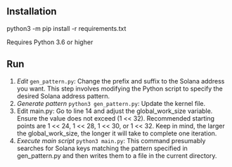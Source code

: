 ## Installation

python3 -m pip install -r requirements.txt

Requires Python 3.6 or higher

## Run

1. *Edit* `gen_pattern.py`: Change the prefix and suffix to the Solana address you want. This step involves modifying the Python script to specify the desired Solana address pattern.
2. *Generate pattern* `python3 gen_pattern.py`: Update the kernel file.
3. Edit main.py: Go to line 14 and adjust the global_work_size variable. Ensure the value does not exceed (1 << 32). Recommended starting points are 1 << 24, 1 << 28, 1 << 30, or 1 << 32. Keep in mind, the larger the global_work_size, the longer it will take to complete one iteration.
4. *Execute main script* `python3 main.py`: This command presumably searches for Solana keys matching the pattern specified in gen_pattern.py and then writes them to a file in the current directory.
